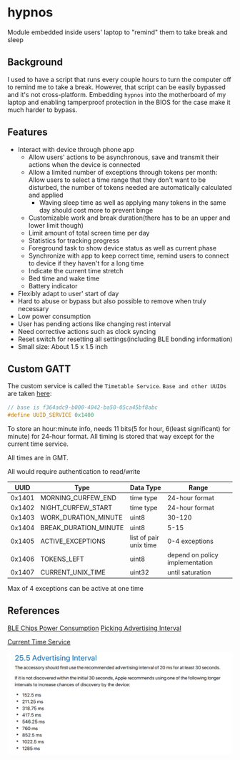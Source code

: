 # hypnos

Module embedded inside users' laptop to "remind" them to take break and sleep

## Background

I used to have a script that runs every couple hours to turn the computer off to remind me to take a break. However, that script can be easily bypassed and it's not cross-platform. Embedding `hypnos` into the motherboard of my laptop and enabling tamperproof protection in the BIOS for the case make it much harder to bypass.

## Features

- Interact with device through phone app
  - Allow users' actions to be asynchronous, save and transmit their actions when the device is connected
  - Allow a limited number of exceptions through tokens per month: Allow users to select a time range that they don't want to be disturbed, the number of tokens needed are automatically calculated and applied
    - Waving sleep time as well as applying many tokens in the same day should cost more to prevent binge
  - Customizable work and break duration(there has to be an upper and lower limit though)
  - Limit amount of total screen time per day
  - Statistics for tracking progress
  - Foreground task to show device status as well as current phase
  - Synchronize with app to keep correct time, remind users to connect to device if they haven't for a long time
  - Indicate the current time stretch
  - Bed time and wake time
  - Battery indicator
- Flexibly adapt to user' start of day
- Hard to abuse or bypass but also possible to remove when truly necessary
- Low power consumption
- User has pending actions like changing rest interval
- Need corrective actions such as clock syncing
- Reset switch for resetting all settings(including BLE bonding information)
- Small size: About 1.5 x 1.5 inch

## Custom GATT

The custom service is called the `Timetable Service`. `Base and other UUIDs` are taken [here](https://github.com/NordicPlayground/nRF5x-custom-ble-service-tutorial):

```c
// base is f364adc9-b000-4042-ba50-05ca45bf8abc
#define UUID_SERVICE 0x1400
```

To store an hour:minute info, needs 11 bits(5 for hour, 6(least significant) for minute) for 24-hour format. All timing is stored that way except for the current time service.

All times are in GMT.

All would require authentication to read/write

| UUID   | Type                  | Data Type              | Range                           |
| ------ | --------------------- | ---------------------- | ------------------------------- |
| 0x1401 | MORNING_CURFEW_END    | time type              | 24-hour format                  |
| 0x1402 | NIGHT_CURFEW_START    | time type              | 24-hour format                  |
| 0x1403 | WORK_DURATION_MINUTE  | uint8                  | 30-120                          |
| 0x1404 | BREAK_DURATION_MINUTE | uint8                  | 5-15                            |
| 0x1405 | ACTIVE_EXCEPTIONS     | list of pair unix time | 0-4 exceptions                  |
| 0x1406 | TOKENS_LEFT           | uint8                  | depend on policy implementation |
| 0x1407 | CURRENT_UNIX_TIME     | uint32                 | until saturation                |

Max of 4 exceptions can be active at one time

## References

[BLE Chips Power Consumption](https://www.argenox.com/library/bluetooth-low-energy/bluetooth-le-chipset-guide-2019/#ble-device-comparison)
[Picking Advertising Interval](https://www.beaconzone.co.uk/ibeaconadvertisinginterval)

[Current Time Service](https://stackoverflow.com/questions/35695711/how-to-correctly-set-the-date-and-time-in-a-bluetooth-low-energy-peripheral)

![](image/2020-04-10-20-41-07.png)
